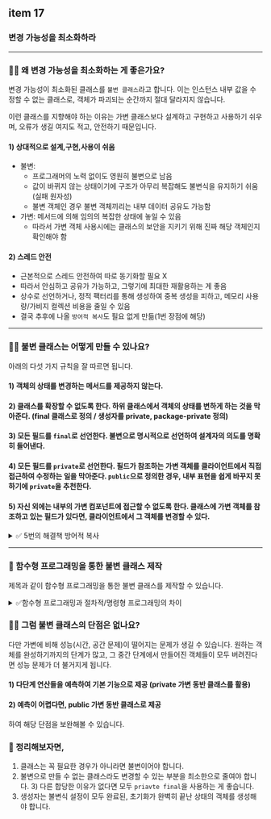 ## item 17

### 변경 가능성을 최소화하라

---

### 🙋‍♀️ 왜 변경 가능성을 최소화하는 게 좋은가요?
변경 가능성이 최소화된 클래스를 `불변 클래스`라고 합니다. 이는 인스턴스 내부 값을 수정할 수 없는 클래스로, 객체가 파괴되는 순간까지 절대 달라지지 않습니다.

이런 클래스를 지향해야 하는 이유는 가변 클래스보다 설계하고 구현하고 사용하기 쉬우며,
오류가 생길 여지도 적고, 안전하기 때문입니다.

#### 1) 상대적으로 설계,구현,사용이 쉬움
- 불변: 
  - 프로그래머의 노력 없이도 영원히 불변으로 남음
  - 값이 바뀌지 않는 상태이기에 구조가 아무리 복잡해도 불변식을 유지하기 쉬움 (실패 원자성)
  - 불변 객체인 경우 불변 객체끼리는 내부 데이터 공유도 가능함
- 가변: 메서드에 의해 임의의 복잡한 상태에 놓일 수 있음
  - 따라서 가변 객체 사용시에는 클래스의 보안을 지키기 위해 진짜 해당 객체인지 확인해야 함

#### 2) 스레드 안전
- 근본적으로 스레드 안전하여 따로 동기화할 필요 X
- 따라서 안심하고 공유가 가능하고, 그렇기에 최대한 재활용하는 게 좋음
- 상수로 선언하거나, 정적 팩터리를 통해 생성하여 중복 생성을 피하고, 메모리 사용량/가비지 컬렉션 비용을 줄일 수 있음
- 결국 추후에 나올 `방어적 복사`도 필요 없게 만듦(1번 장점에 해당)

---

### 🙋‍♀️ 불변 클래스는 어떻게 만들 수 있나요?

아래의 다섯 가지 규칙을 잘 따르면 됩니다.
#### 1) 객체의 상태를 변경하는 메서드를 제공하지 않는다.
#### 2) 클래스를 확장할 수 없도록 한다. 하위 클래스에서 객체의 상태를 변하게 하는 것을 막아준다. (final 클래스로 정의 / 생성자를 private, package-private 정의)
#### 3) 모든 필드를 `final`로 선언한다. 불변으로 명시적으로 선언하여 설계자의 의도를 명확히 들어낸다.
#### 4) 모든 필드를 `private`로 선언한다. 필드가 참조하는 가변 객체를 클라이언트에서 직접 접근하여 수정하는 일을 막아준다. `public`으로 정의한 경우, 내부 표현을 쉽게 바꾸지 못하기에 `private`을 추천한다.
#### 5) 자신 외에는 내부의 가변 컴포넌트에 접근할 수 없도록 한다. 클래스에 가변 객체를 참조하고 있는 필드가 있다면, 클라이언트에서 그 객체를 변경할 수 있다. 
<details><summary>✅ 5번의 해결책 방어적 복사</summary>

1) `List<String>` 가변 객체를 참조하는 필드가 있는 클래스에서, 해당 객체를 그대로 반환하고 있습니다.
```java
public final class ImmutableClass {
    private final List<String> items;

    public ImmutableClass(List<String> items) {
        this.items = items;  // 가변 리스트를 직접 참조
    }

    // 가변 객체를 직접 반환
    public List<String> getItems() {
        return items;  // 외부에서 이 리스트를 수정할 수 있음
    }
}
```

2) 이 과정에서 문제가 발생합니다. 외부에서도 해당 객체의 내부 필드에 직접 접근하여 수정이 가능해지기 때문에 불변성을 보장받지 못하기 때문입니다.
```java
public static void main(String[] args) {
    List<String> list = new ArrayList<>();
    list.add("item1");
    ImmutableClass immutable = new ImmutableClass(list);

    // items 리스트를 직접 수정할 수 있음
    List<String> retrievedList = immutable.getItems();
    retrievedList.add("item2");  // 외부에서 리스트 수정 가능
    System.out.println(retrievedList);  // [item1, item2]

    // 원래 리스트도 수정됨
    System.out.println(immutable.getItems());  // [item1, item2]
}
```

3) 따라서 `방어적 복사`라는 것을 수행하라고 합니다. 가변 객체의 복사본을 저장하여 반환하는 방식입니다.
```java
public final class ImmutableClass {
    private final List<String> items;

    public ImmutableClass(List<String> items) {
        this.items = new ArrayList<>(items);  // 가변 리스트의 복사본을 저장
    }

    // 가변 객체의 복사본을 반환
    public List<String> getItems() {
        return new ArrayList<>(items);  // 외부에서 수정할 수 없도록 복사본 반환
    }
}

```

4) 이렇게 되면 아까와 달리 외부에서 직접 수정이 가능하지만, 이가 내부 필드에는 영향을 미치지 않게 되어 불변성이 보장됩니다.
```java
public static void main(String[] args) {
    List<String> list = new ArrayList<>();
    list.add("item1");
    ImmutableClass immutable = new ImmutableClass(list);

    // items 리스트를 직접 수정할 수 있음
    List<String> retrievedList = immutable.getItems();
    retrievedList.add("item2");  // 외부에서 리스트 수정 가능
    System.out.println(retrievedList);  // [item1, item2]

    // 원래 리스트는 수정되지 않음
    System.out.println(immutable.getItems());  // [item1]
}
```

</details>

---

### 🙌 함수형 프로그래밍을 통한 불변 클래스 제작
제목과 같이 함수형 프로그래밍을 통한 불변 클래스를 제작할 수 있습니다.

<details><summary>✅함수형 프로그래밍과 절차적/명령형 프로그래밍의 차이</summary>

#### 함수형 프로그래밍
- 인스턴스 자신은 수정하지 않고 새로운 인스턴스를 만들어 반환하는 방식을 사용한 것으로, 
실제 필드에는 영향이 없어 불변을 유지하는 프로그래밍 패턴
- 불변이라는 점을 강조하기 위해 메서드 이름에도 동사 대신 전치사를 사용

#### 절차적/명령형 프로그래밍
- 인스턴스 자신을 수정하여 자신의 상태를 변화시키는 방식을 사용한 것으로, 
- 실제 필드에 영향이 있기에 불변을 유지하기는 어려운 프로그래밍 패턴

</details>

### 🙋‍♀️ 그럼 불변 클래스의 단점은 없나요?
다만 가변에 비해 성능(시간, 공간 문제)이 떨어지는 문제가 생길 수 있습니다.
원하는 객체를 완성하기까지의 단계가 많고, 그 중간 단계에서 만들어진 객체들이 모두 버려진다면 성능 문제가 더 불거지게 됩니다.

#### 1) 다단계 연산들을 예측하여 기본 기능으로 제공 (private 가변 동반 클래스를 활용)
#### 2) 예측이 어렵다면, public 가변 동반 클래스로 제공

하여 해당 단점을 보완해볼 수 있습니다.

### 🙌 정리해보자면,
1) 클래스는 꼭 필요한 경우가 아니라면 불변이어야 합니다.
2) 불변으로 만들 수 없는 클래스라도 변경할 수 있는 부분을 최소한으로 줄여야 합니다.
   3) 다른 합당한 이유가 없다면 모두 `priavte final`을 사용하는 게 좋습니다.
4) 생성자는 불변식 설정이 모두 완료된, 초기화가 완벽히 끝난 상태의 객체를 생성해야 합니다.
